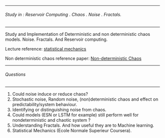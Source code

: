 ------------------------------------------------
###### Study in : Reservoir Computing . Chaos . Noise . Fractals.
-----------------------------------------------
Study and Implementation of Deterministic and non deterministic chaos models. Noise. Fractals. And Reservoir computing. 

Lecture reference: [statistical  mechanics](https://www.coursera.org/learn/statistical-mechanics)

Non deterministic chaos reference paper: [Non-deterministic Chaos](https://arxiv.org/pdf/chao-dyn/9408001.pdf)

------------------------------------------------
 ###### Questions
-----------------------------------------------
  1. Could noise induce or reduce chaos?
  2. Stochastic noise, Random noise, (non)deterministic chaos and effect on predictability/system behaviour.
  3. Identifying or distinguishing noise from chaos.
  4. Could models  (ESN or LSTM for example) still perform well for nondeterministic and chaotic system ?
  5. Understanding Fractals. And how useful they are to Machine learning.
  6. Statistical Mechanics (Ecole Normale Superieur Coursera).
  
